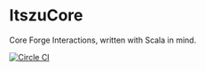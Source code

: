 # ItszuCore
Core Forge Interactions, written with Scala in mind.

[![Circle CI](https://circleci.com/gh/Itszuvalex/ItszuLib/tree/develop.svg?style=svg)](https://circleci.com/gh/Itszuvalex/ItszuLib/tree/develop)
